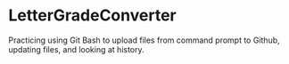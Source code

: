 # LetterGradeConverter

Practicing using Git Bash to upload files from command prompt to Github, updating files, and looking at history.

